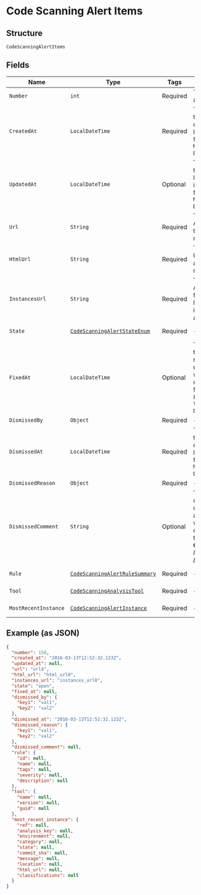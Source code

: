
# Code Scanning Alert Items

## Structure

`CodeScanningAlertItems`

## Fields

| Name | Type | Tags | Description | Getter | Setter |
|  --- | --- | --- | --- | --- | --- |
| `Number` | `int` | Required | The security alert number. | int getNumber() | setNumber(int number) |
| `CreatedAt` | `LocalDateTime` | Required | The time that the alert was created in ISO 8601 format: `YYYY-MM-DDTHH:MM:SSZ`. | LocalDateTime getCreatedAt() | setCreatedAt(LocalDateTime createdAt) |
| `UpdatedAt` | `LocalDateTime` | Optional | The time that the alert was last updated in ISO 8601 format: `YYYY-MM-DDTHH:MM:SSZ`. | LocalDateTime getUpdatedAt() | setUpdatedAt(LocalDateTime updatedAt) |
| `Url` | `String` | Required | The REST API URL of the alert resource. | String getUrl() | setUrl(String url) |
| `HtmlUrl` | `String` | Required | The GitHub URL of the alert resource. | String getHtmlUrl() | setHtmlUrl(String htmlUrl) |
| `InstancesUrl` | `String` | Required | The REST API URL for fetching the list of instances for an alert. | String getInstancesUrl() | setInstancesUrl(String instancesUrl) |
| `State` | [`CodeScanningAlertStateEnum`](../../doc/models/code-scanning-alert-state-enum.md) | Required | - | CodeScanningAlertStateEnum getState() | setState(CodeScanningAlertStateEnum state) |
| `FixedAt` | `LocalDateTime` | Optional | The time that the alert was no longer detected and was considered fixed in ISO 8601 format: `YYYY-MM-DDTHH:MM:SSZ`. | LocalDateTime getFixedAt() | setFixedAt(LocalDateTime fixedAt) |
| `DismissedBy` | `Object` | Required | - | Object getDismissedBy() | setDismissedBy(Object dismissedBy) |
| `DismissedAt` | `LocalDateTime` | Required | The time that the alert was dismissed in ISO 8601 format: `YYYY-MM-DDTHH:MM:SSZ`. | LocalDateTime getDismissedAt() | setDismissedAt(LocalDateTime dismissedAt) |
| `DismissedReason` | `Object` | Required | - | Object getDismissedReason() | setDismissedReason(Object dismissedReason) |
| `DismissedComment` | `String` | Optional | The dismissal comment associated with the dismissal of the alert.<br>**Constraints**: *Maximum Length*: `280` | String getDismissedComment() | setDismissedComment(String dismissedComment) |
| `Rule` | [`CodeScanningAlertRuleSummary`](../../doc/models/code-scanning-alert-rule-summary.md) | Required | - | CodeScanningAlertRuleSummary getRule() | setRule(CodeScanningAlertRuleSummary rule) |
| `Tool` | [`CodeScanningAnalysisTool`](../../doc/models/code-scanning-analysis-tool.md) | Required | - | CodeScanningAnalysisTool getTool() | setTool(CodeScanningAnalysisTool tool) |
| `MostRecentInstance` | [`CodeScanningAlertInstance`](../../doc/models/code-scanning-alert-instance.md) | Required | - | CodeScanningAlertInstance getMostRecentInstance() | setMostRecentInstance(CodeScanningAlertInstance mostRecentInstance) |

## Example (as JSON)

```json
{
  "number": 158,
  "created_at": "2016-03-13T12:52:32.123Z",
  "updated_at": null,
  "url": "url4",
  "html_url": "html_url0",
  "instances_url": "instances_url0",
  "state": "open",
  "fixed_at": null,
  "dismissed_by": {
    "key1": "val1",
    "key2": "val2"
  },
  "dismissed_at": "2016-03-13T12:52:32.123Z",
  "dismissed_reason": {
    "key1": "val1",
    "key2": "val2"
  },
  "dismissed_comment": null,
  "rule": {
    "id": null,
    "name": null,
    "tags": null,
    "severity": null,
    "description": null
  },
  "tool": {
    "name": null,
    "version": null,
    "guid": null
  },
  "most_recent_instance": {
    "ref": null,
    "analysis_key": null,
    "environment": null,
    "category": null,
    "state": null,
    "commit_sha": null,
    "message": null,
    "location": null,
    "html_url": null,
    "classifications": null
  }
}
```

